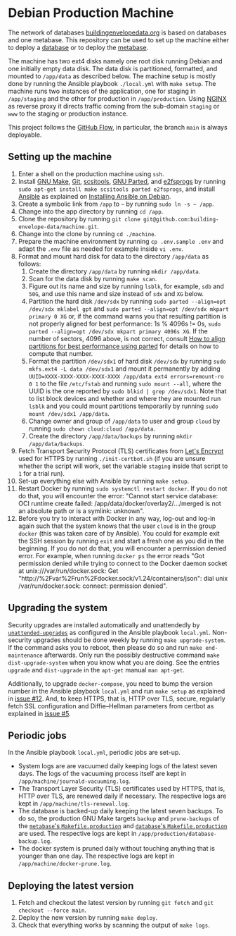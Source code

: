 # Debian Production Machine

The network of databases [buildingenvelopedata.org](https://www.buildingenvelopedata.org/) is based on databases and one metabase. This repository can be used to set up the machine either to deploy a [database](https://github.com/building-envelope-data/database) or to deploy the [metabase](https://github.com/building-envelope-data/metabase).

The machine has two ext4 disks namely one root disk running Debian and one
initially empty data disk.  The data disk is partitioned, formatted, and
mounted to `/app/data` as described below.  The machine setup is mostly done by
running the Ansible playbook `./local.yml` with `make setup`.  The machine runs
two instances of the application, one for staging in `/app/staging` and the
other for production in `/app/production`. Using [NGINX](https://nginx.org) as
reverse proxy it directs traffic coming from the sub-domain `staging` or `www`
to the staging or production instance.

This project follows the
[GitHub Flow](https://guides.github.com/introduction/flow/), in particular, the
branch `main` is always deployable.

## Setting up the machine
1. Enter a shell on the production machine using `ssh`.
1. Install
   [GNU Make](https://www.gnu.org/software/make/),
   [Git](https://git-scm.com),
   [scsitools](https://packages.debian.org/buster/scsitools),
   [GNU Parted](https://www.gnu.org/software/parted/manual/parted.html), and
   [e2fsprogs](https://packages.debian.org/buster/e2fsprogs)
   by running `sudo apt-get install make scsitools parted e2fsprogs`, and
   install [Ansible](https://www.ansible.com) as explained on
   [Installing Ansible on Debian](https://docs.ansible.com/ansible/latest/installation_guide/intro_installation.html#installing-ansible-on-debian).
1. Create a symbolic link from `/app` to `~` by running `sudo ln -s ~ /app`.
1. Change into the app directory by running `cd /app`.
1. Clone the repository by running
   `git clone git@github.com:building-envelope-data/machine.git`.
1. Change into the clone by running `cd ./machine`.
1. Prepare the machine environment by running `cp .env.sample .env` and adapt
   the `.env` file as needed for example inside `vi .env`.
1. Format and mount hard disk for data to the directory `/app/data` as follows:
   1. Create the directory `/app/data` by running `mkdir /app/data`.
   1. Scan for the data disk by running `make scan`.
   1. Figure out its name and size by running `lsblk`, for example, `sdb` and
      `50G`, and use this name and size instead of `sdx` and `XG` below.
   1. Partition the hard disk `/dev/sdx` by running
      `sudo parted --align=opt /dev/sdx mklabel gpt`
      and
      `sudo parted --align=opt /dev/sdx mkpart primary 0 XG`
      or, if the command warns you that resulting partition is not properly
      aligned for best performance: 1s % 4096s != 0s,
      `sudo parted --align=opt /dev/sdx mkpart primary 4096s XG`.
      If the number of sectors, 4096 above, is not correct, consult
      [How to align partitions for best performance using parted](https://rainbow.chard.org/2013/01/30/how-to-align-partitions-for-best-performance-using-parted/)
      for details on how to compute that number.
   1. Format the partition `/dev/sdx1` of hard disk `/dev/sdx` by running
      `sudo mkfs.ext4 -L data /dev/sdx1`
      and mount it permanently by adding
      `UUID=XXXX-XXXX-XXXX-XXXX-XXXX /app/data ext4 errors=remount-ro 0 1`
      to the file `/etc/fstab` and running
      `sudo mount --all`,
      where the UUID is the one reported by
      `sudo blkid | grep /dev/sdx1`.
      Note that to list block devices and whether and where they are
      mounted run `lsblk` and you could mount partitions temporarily by running
      `sudo mount /dev/sdx1 /app/data`.
   1. Change owner and group of `/app/data` to user and group `cloud` by
      running `sudo chown cloud:cloud /app/data`.
   1. Create the directory `/app/data/backups` by running
      `mkdir /app/data/backups`.
1. Fetch Transport Security Protocol (TLS) certificates from [Let's
   Encrypt](https://letsencrypt.org) used for HTTPS by running
   `./init-certbot.sh` (if you are unsure whether the script will work, set the
   variable `staging` inside that script to `1` for a trial run).
1. Set-up everything else with Ansible by running `make setup`.
1. Restart Docker by running `sudo systemctl restart docker`. If you do not do
   that, you will encounter the error: "Cannot start service database: OCI
   runtime create failed: /app/data/docker/overlay2/.../merged is not an
   absolute path or is a symlink: unknown".
1. Before you try to interact with Docker in any way, log-out and log-in again
   such that the system knows that the user `cloud` is in the group `docker`
   (this was taken care of by Ansible). You could for example exit the SSH
   session by running `exit` and start a fresh one as you did in the beginning.
   If you do not do that, you will encounter a permission denied error. For
   example, when running `docker ps` the error reads "Got permission denied
   while trying to connect to the Docker daemon socket at
   unix:///var/run/docker.sock: Get
   "http://%2Fvar%2Frun%2Fdocker.sock/v1.24/containers/json": dial unix
   /var/run/docker.sock: connect: permission denied".

## Upgrading the system

Security upgrades are installed automatically and unattendedly by
[`unattended-upgrades`](https://packages.debian.org/search?keywords=unattended-upgrades)
as configured in the Ansible playbook `local.yml`. Non-security upgrades should
be done weekly by running `make upgrade-system`. If the command asks you to
reboot, then please do so and run `make end-maintenance` afterwards. Only run
the possibly destructive command `make dist-upgrade-system` when you know what
you are doing. See the entries `upgrade` and `dist-upgrade` in the `apt-get`
manual `man apt-get`.

Additionally, to upgrade `docker-compose`, you need to bump the version number
in the Ansible playbook `local.yml` and run `make setup` as explained in [issue
#12](https://github.com/building-envelope-data/machine/issues/12). And, to keep HTTPS, that
is, HTTP over TLS, secure, regularly fetch SSL configuration and Diffie–Hellman
parameters from certbot as explained in [issue
#5](https://github.com/building-envelope-data/machine/issues/5).

## Periodic jobs

In the Ansible playbook `local.yml`, periodic jobs are set-up.

* System logs are are vacuumed daily keeping logs of the latest seven days. The
  logs of the vacuuming process itself are kept in
  `/app/machine/journald-vacuuming.log`.
* The Transport Layer Security (TLS) certificates used by HTTPS, that is, HTTP
  over TLS, are renewed daily if necessary. The respective logs are kept in
  `/app/machine/tls-renewal.log`.
* The database is backed-up daily keeping the latest seven backups. To do so,
  the production GNU Make targets `backup` and `prune-backups` of the
  [`metabase`'s `Makefile.production`](https://github.com/building-envelope-data/metabase/blob/develop/Makefile.production)
  and
  [`database`'s `Makefile.production`](https://github.com/building-envelope-data/database/blob/develop/Makefile.production)
  are used. The respective logs are kept in `/app/production/database-backup.log`.
* The docker system is pruned daily without touching anything that is younger
  than one day. The respective logs are kept in `/app/machine/docker-prune.log`.

## Deploying the latest version
1. Fetch and checkout the latest version by running `git fetch` and
   `git checkout --force main`.
1. Deploy the new version by running `make deploy`.
1. Check that everything works by scanning the output of `make logs`.
